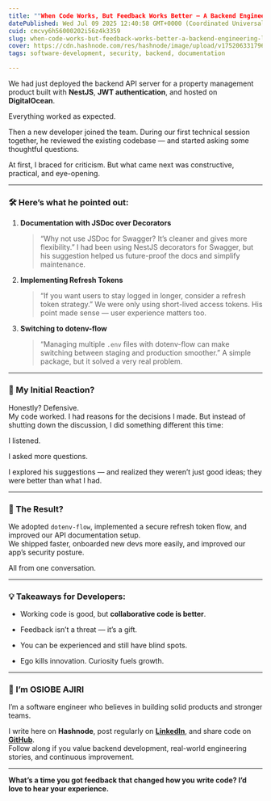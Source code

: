 ```yaml
---
title: ""When Code Works, But Feedback Works Better — A Backend Engineering Lesson""
datePublished: Wed Jul 09 2025 12:40:58 GMT+0000 (Coordinated Universal Time)
cuid: cmcvy6h56000202i56z4k3359
slug: when-code-works-but-feedback-works-better-a-backend-engineering-lesson
cover: https://cdn.hashnode.com/res/hashnode/image/upload/v1752063317967/9b89961f-0a3e-4073-9994-94756f96f81e.png
tags: software-development, security, backend, documentation

---
```


We had just deployed the backend API server for a property management product built with **NestJS**, **JWT authentication**, and hosted on **DigitalOcean**.

Everything worked as expected.

Then a new developer joined the team. During our first technical session together, he reviewed the existing codebase — and started asking some thoughtful questions.

At first, I braced for criticism. But what came next was constructive, practical, and eye-opening.

---

### 🛠️ Here’s what he pointed out:

1. **Documentation with JSDoc over Decorators**
    
    > “Why not use JSDoc for Swagger? It’s cleaner and gives more flexibility.” I had been using NestJS decorators for Swagger, but his suggestion helped us future-proof the docs and simplify maintenance.
    
2. **Implementing Refresh Tokens**
    
    > “If you want users to stay logged in longer, consider a refresh token strategy.” We were only using short-lived access tokens. His point made sense — user experience matters too.
    
3. **Switching to dotenv-flow**
    
    > “Managing multiple `.env` files with dotenv-flow can make switching between staging and production smoother.” A simple package, but it solved a very real problem.
    

---

### 😬 My Initial Reaction?

Honestly? Defensive.  
My code worked. I had reasons for the decisions I made. But instead of shutting down the discussion, I did something different this time:

I listened.

I asked more questions.

I explored his suggestions — and realized they weren’t just good ideas; they were better than what I had.

---

### 🚀 The Result?

We adopted `dotenv-flow`, implemented a secure refresh token flow, and improved our API documentation setup.  
We shipped faster, onboarded new devs more easily, and improved our app’s security posture.

All from one conversation.

---

### 💡 Takeaways for Developers:

* Working code is good, but **collaborative code is better**.
    
* Feedback isn’t a threat — it’s a gift.
    
* You can be experienced and still have blind spots.
    
* Ego kills innovation. Curiosity fuels growth.
    

---

### 👋 I’m **OSIOBE AJIRI**

I’m a software engineer who believes in building solid products and stronger teams.

I write here on **Hashnode**, post regularly on [**LinkedIn**](https://www.linkedin.com/in/ajiri-osiobe-801675184/), and share code on [**GitHub**](https://github.com/AJ-droi).  
Follow along if you value backend development, real-world engineering stories, and continuous improvement.

---

**What’s a time you got feedback that changed how you write code? I’d love to hear your experience.**